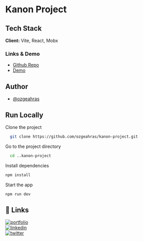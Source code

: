 # Kanon Project

## Tech Stack

**Client:** Vite, React, Mobx

### Links & Demo

- [Github Repo](https://github.com/ozgeahras/kanon-project)
- [Demo](https://kanon-project-b3bd63bde94e.herokuapp.com/)

## Author

- [@ozgeahras](https://github.com/ozgeahras)

## Run Locally

Clone the project

```bash
  git clone https://github.com/ozgeahras/kanon-project.git

```

Go to the project directory

```bash
  cd ..kanon-project
```

Install dependencies

```bash
npm install
```

Start the app

```bash
npm run dev
```

## 🔗 Links

[![portfolio](https://img.shields.io/badge/my_portfolio-1DA1F2?style=for-the-badge&logo=ko-fi&logoColor=white)](https://ozgeahras.com/)  
[![linkedin](https://img.shields.io/badge/linkedin-0A66C2?style=for-the-badge&logo=linkedin&logoColor=white)](https://www.linkedin.com/in/ozgeahras/)  
[![twitter](https://img.shields.io/badge/github-000?style=for-the-badge&logo=github&logoColor=white)](https://github.com/ozgeahras/)
